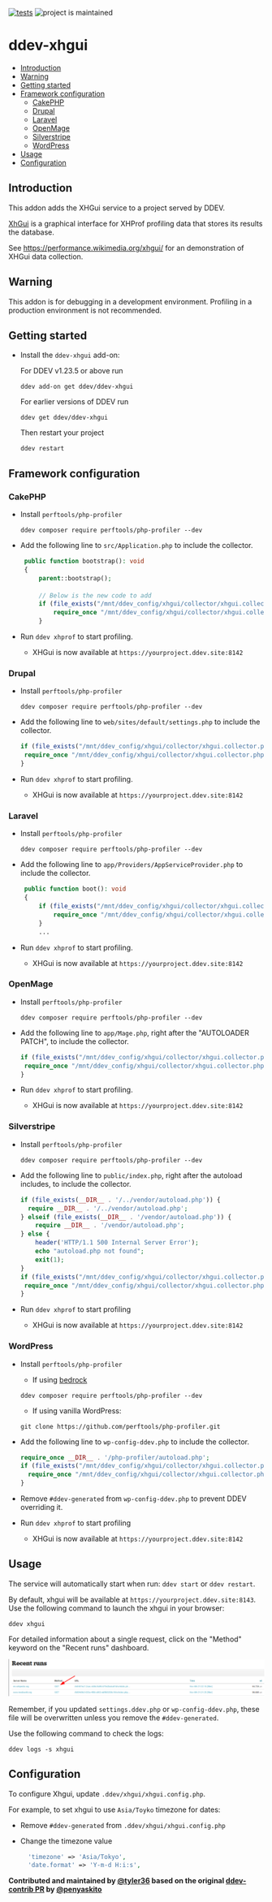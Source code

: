 [![tests](https://github.com/ddev/ddev-addon-template/actions/workflows/tests.yml/badge.svg)](https://github.com/ddev/ddev-addon-template/actions/workflows/tests.yml) ![project is maintained](https://img.shields.io/maintenance/yes/2026.svg)

# ddev-xhgui <!-- omit in toc -->

- [Introduction](#introduction)
- [Warning](#warning)
- [Getting started](#getting-started)
- [Framework configuration](#framework-configuration)
  - [CakePHP](#cakephp)
  - [Drupal](#drupal)
  - [Laravel](#laravel)
  - [OpenMage](#openmage)
  - [Silverstripe](#silverstripe)
  - [WordPress](#wordpress)
- [Usage](#usage)
- [Configuration](#configuration)

## Introduction

This addon adds the XHGui service to a project served by DDEV.

[XhGui](https://github.com/perftools/xhgui) is a graphical interface for XHProf profiling data that stores its results the database.

See <https://performance.wikimedia.org/xhgui/> for an demonstration of XHGui data collection.

## Warning

This addon is for debugging in a development environment.
Profiling in a production environment is not recommended.

## Getting started

- Install the `ddev-xhgui` add-on:

  For DDEV v1.23.5 or above run

  ```shell
  ddev add-on get ddev/ddev-xhgui
  ```

  For earlier versions of DDEV run

  ```shell
  ddev get ddev/ddev-xhgui
  ```

  Then restart your project

  ```shell
  ddev restart
  ```

## Framework configuration

### CakePHP

- Install `perftools/php-profiler`

   ```shell
   ddev composer require perftools/php-profiler --dev
   ```

- Add the following line to `src/Application.php` to include the collector.

   ```php
    public function bootstrap(): void
    {
        parent::bootstrap();

        // Below is the new code to add
        if (file_exists("/mnt/ddev_config/xhgui/collector/xhgui.collector.php")) {
            require_once "/mnt/ddev_config/xhgui/collector/xhgui.collector.php";
        }
   ```

- Run `ddev xhprof` to start profiling.
  - XHGui is now available at `https://yourproject.ddev.site:8142`

### Drupal

- Install `perftools/php-profiler`

   ```shell
   ddev composer require perftools/php-profiler --dev
   ```

- Add the following line to `web/sites/default/settings.php` to include the collector.

   ```php
   if (file_exists("/mnt/ddev_config/xhgui/collector/xhgui.collector.php")) {
    require_once "/mnt/ddev_config/xhgui/collector/xhgui.collector.php";
   }
   ```

- Run `ddev xhprof` to start profiling.
  - XHGui is now available at `https://yourproject.ddev.site:8142`

### Laravel

- Install `perftools/php-profiler`

   ```shell
   ddev composer require perftools/php-profiler --dev
   ```

- Add the following line to `app/Providers/AppServiceProvider.php` to include the collector.

   ```php
    public function boot(): void
    {
        if (file_exists("/mnt/ddev_config/xhgui/collector/xhgui.collector.php")) {
            require_once "/mnt/ddev_config/xhgui/collector/xhgui.collector.php";
        }
        ...
   ```

- Run `ddev xhprof` to start profiling.
  - XHGui is now available at `https://yourproject.ddev.site:8142`

### OpenMage

- Install `perftools/php-profiler`

   ```shell
   ddev composer require perftools/php-profiler --dev
   ```

- Add the following line to `app/Mage.php`, right after the "AUTOLOADER PATCH", to include the collector.

   ```php
   if (file_exists("/mnt/ddev_config/xhgui/collector/xhgui.collector.php")) {
    require_once "/mnt/ddev_config/xhgui/collector/xhgui.collector.php";
   }
   ```

- Run `ddev xhprof` to start profiling.
  - XHGui is now available at `https://yourproject.ddev.site:8142`

### Silverstripe

- Install `perftools/php-profiler`

   ```shell
   ddev composer require perftools/php-profiler --dev
   ```

- Add the following line to `public/index.php`, right after the autoload includes, to include the collector.

  ```php
  if (file_exists(__DIR__ . '/../vendor/autoload.php')) {
    require __DIR__ . '/../vendor/autoload.php';
  } elseif (file_exists(__DIR__ . '/vendor/autoload.php')) {
      require __DIR__ . '/vendor/autoload.php';
  } else {
      header('HTTP/1.1 500 Internal Server Error');
      echo "autoload.php not found";
      exit(1);
  }
  if (file_exists("/mnt/ddev_config/xhgui/collector/xhgui.collector.php")) {
   require_once "/mnt/ddev_config/xhgui/collector/xhgui.collector.php";
  }
  ```

- Run `ddev xhprof` to start profiling
  - XHGui is now available at `https://yourproject.ddev.site:8142`

### WordPress

- Install `perftools/php-profiler`
  - If using [bedrock](https://roots.io/bedrock/)

   ```shell
   ddev composer require perftools/php-profiler --dev
   ```

  - If using vanilla WordPress:

   ```shell
   git clone https://github.com/perftools/php-profiler.git
   ```

- Add the following line to `wp-config-ddev.php` to include the collector.

   ```php
   require_once __DIR__ . '/php-profiler/autoload.php';
   if (file_exists("/mnt/ddev_config/xhgui/collector/xhgui.collector.php")) {
     require_once "/mnt/ddev_config/xhgui/collector/xhgui.collector.php";
   }
   ```

- Remove `#ddev-generated` from `wp-config-ddev.php` to prevent DDEV overriding it.
- Run `ddev xhprof` to start profiling
  - XHGui is now available at `https://yourproject.ddev.site:8142`

## Usage

The service will automatically start when run: `ddev start` or `ddev restart`.

By default, xhgui will be available at `https://yourproject.ddev.site:8143`.
Use the following command to launch the xhgui in your browser:

```shell
ddev xhgui
```

For detailed information about a single request, click on the "Method" keyword on the "Recent runs" dashboard.

![Click GET method](./images/xhgui-get.png)

Remember, if you updated `settings.ddev.php` or `wp-config-ddev.php`, these file will be overwritten unless you remove the `#ddev-generated`.

Use the following command to check the logs:

   ```shell
   ddev logs -s xhgui
   ```

## Configuration

To configure Xhgui, update `.ddev/xhgui/xhgui.config.php`.

For example, to set xhgui to use `Asia/Toyko` timezone for dates:

- Remove `#ddev-generated` from `.ddev/xhgui/xhgui.config.php`
- Change the timezone value

  ```php
    'timezone' => 'Asia/Tokyo',
    'date.format' => 'Y-m-d H:i:s',
  ```

**Contributed and maintained by [@tyler36](https://github.com/tyler36) based on the original [ddev-contrib PR](https://github.com/ddev/ddev-contrib/pull/128) by [@penyaskito](https://github.com/penyaskito)**
